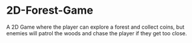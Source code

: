 # 2D-Forest-Game
A 2D Game where the player can explore a forest and collect coins, but enemies will patrol the woods and chase the player if they get too close.
